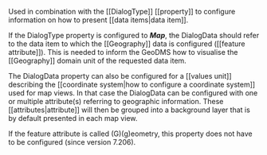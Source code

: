 Used in combination with the [[DialogType]] [[property]] to configure information on how to present [[data items|data item]].

If the DialogType property is configured to ***Map***, the DialogData should refer to the data item to which the [[Geography]] data is configured ([[feature attribute]]). This is needed to inform the GeoDMS how to visualise the [[Geography]] domain unit of the requested data item.

The DialogData property can also be configured for a [[values unit]] describing the [[coordinate system|how to configure a coordinate system]] used for map views. In that case the DialogData can be configured with one or multiple attribute(s) referring to geographic information. These [[attributes|attribute]] will then be grouped into a background layer that is by default presented in each map view.

If the feature attribute is called (G)(g)eometry, this property does not have to be configured (since version 7.206).